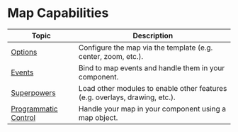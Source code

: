 # Map Capabilities

| Topic | Description |
|-|-|
|[Options](../Map/Options.md)| Configure the map via the template (e.g. center, zoom, etc.). |
|[Events](../Map/Events.md)| Bind to map events and handle them in your component. |
|[Superpowers](../Map/Superpowers.md)| Load other modules to enable other features (e.g. overlays, drawing, etc.). |
|[Programmatic Control](../Programatic-Control.md)| Handle your map in your component using a map object. |
